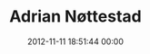 ---
title: "Adrian Nøttestad"
date: 2012-11-11 18:51:44 00:00
permalink: /adriannottestad
twitter: ""
likes: [1271]
id: 1475
gravatar: "http://www.gravatar.com/avatar/f2da744b6f1d4baf9f46dcc0bf626a27"
---